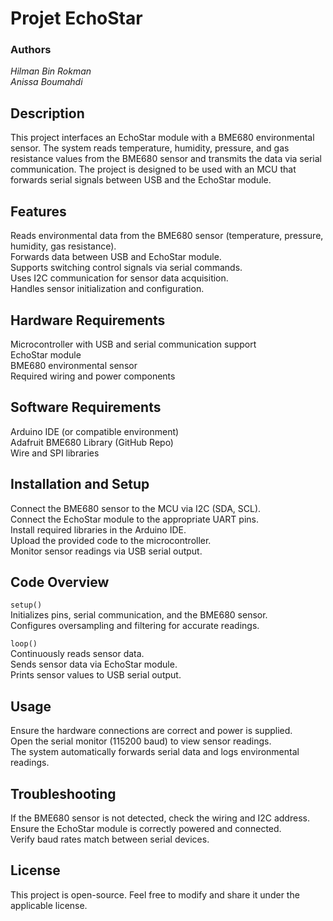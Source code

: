 # Projet EchoStar
### Authors
*Hilman Bin Rokman*  
*Anissa Boumahdi*

## Description

This project interfaces an EchoStar module with a BME680 environmental sensor. The system reads temperature, humidity, pressure, and gas resistance values from the BME680 sensor and transmits the data via serial communication. The project is designed to be used with an MCU that forwards serial signals between USB and the EchoStar module.

## Features

Reads environmental data from the BME680 sensor (temperature, pressure, humidity, gas resistance).  
Forwards data between USB and EchoStar module.  
Supports switching control signals via serial commands.  
Uses I2C communication for sensor data acquisition.  
Handles sensor initialization and configuration.  

## Hardware Requirements
Microcontroller with USB and serial communication support  
EchoStar module  
BME680 environmental sensor  
Required wiring and power components  

## Software Requirements
Arduino IDE (or compatible environment)  
Adafruit BME680 Library (GitHub Repo)  
Wire and SPI libraries  

## Installation and Setup
Connect the BME680 sensor to the MCU via I2C (SDA, SCL).  
Connect the EchoStar module to the appropriate UART pins.  
Install required libraries in the Arduino IDE.  
Upload the provided code to the microcontroller.  
Monitor sensor readings via USB serial output.  

## Code Overview

`setup()`  
Initializes pins, serial communication, and the BME680 sensor.  
Configures oversampling and filtering for accurate readings.  

`loop()`  
Continuously reads sensor data.  
Sends sensor data via EchoStar module.  
Prints sensor values to USB serial output.  

## Usage
Ensure the hardware connections are correct and power is supplied.  
Open the serial monitor (115200 baud) to view sensor readings.  
The system automatically forwards serial data and logs environmental readings.  

## Troubleshooting
If the BME680 sensor is not detected, check the wiring and I2C address.  
Ensure the EchoStar module is correctly powered and connected.  
Verify baud rates match between serial devices.  

## License
This project is open-source. Feel free to modify and share it under the applicable license.  

